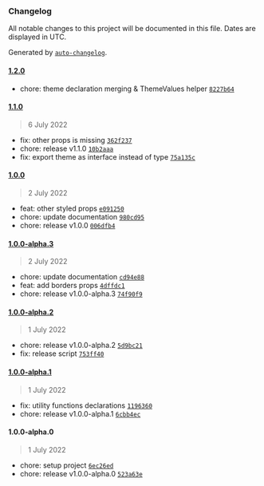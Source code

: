 ### Changelog

All notable changes to this project will be documented in this file. Dates are displayed in UTC.

Generated by [`auto-changelog`](https://github.com/CookPete/auto-changelog).

#### [1.2.0](https://github.com/mleralec/jsx-to-styled/compare/1.1.0...1.2.0)

- chore: theme declaration merging & ThemeValues helper [`8227b64`](https://github.com/mleralec/jsx-to-styled/commit/8227b64daa1e45e490d311730b7f504467446c8f)

#### [1.1.0](https://github.com/mleralec/jsx-to-styled/compare/1.0.0...1.1.0)

> 6 July 2022

- fix: other props is missing [`362f237`](https://github.com/mleralec/jsx-to-styled/commit/362f237291d9cc5e5074c688426fc51be465f287)
- chore: release v1.1.0 [`10b2aaa`](https://github.com/mleralec/jsx-to-styled/commit/10b2aaa49b2713263fd36b2d4c8ed7058762c39d)
- fix: export theme as interface instead of type [`75a135c`](https://github.com/mleralec/jsx-to-styled/commit/75a135ca232e786ebab01047075d614e73a44ccd)

#### [1.0.0](https://github.com/mleralec/jsx-to-styled/compare/1.0.0-alpha.3...1.0.0)

> 2 July 2022

- feat: other styled props [`e091250`](https://github.com/mleralec/jsx-to-styled/commit/e091250ed39722fe4565b13681e2014642431d3d)
- chore: update documentation [`980cd95`](https://github.com/mleralec/jsx-to-styled/commit/980cd95acf126a2c17f8323f8b3ecbdaca164c2d)
- chore: release v1.0.0 [`006dfb4`](https://github.com/mleralec/jsx-to-styled/commit/006dfb40d7a91c39171648887a5799fe772ab069)

#### [1.0.0-alpha.3](https://github.com/mleralec/jsx-to-styled/compare/1.0.0-alpha.2...1.0.0-alpha.3)

> 2 July 2022

- chore: update documentation [`cd94e88`](https://github.com/mleralec/jsx-to-styled/commit/cd94e8826cbb1eaf821ae58217e88abb02920599)
- feat: add borders props [`4dffdc1`](https://github.com/mleralec/jsx-to-styled/commit/4dffdc17d515366541d3233cadaf2920800fccf9)
- chore: release v1.0.0-alpha.3 [`74f90f9`](https://github.com/mleralec/jsx-to-styled/commit/74f90f9299e4a2f20a7c64c6ca7b776f3ca2a16a)

#### [1.0.0-alpha.2](https://github.com/mleralec/jsx-to-styled/compare/1.0.0-alpha.1...1.0.0-alpha.2)

> 1 July 2022

- chore: release v1.0.0-alpha.2 [`5d9bc21`](https://github.com/mleralec/jsx-to-styled/commit/5d9bc21b3ded2ebc3dc5193d9c03adef50ace8b5)
- fix: release script [`753ff40`](https://github.com/mleralec/jsx-to-styled/commit/753ff40433aabba6cff91c5a2eb25470a9aa326d)

#### [1.0.0-alpha.1](https://github.com/mleralec/jsx-to-styled/compare/1.0.0-alpha.0...1.0.0-alpha.1)

> 1 July 2022

- fix: utility functions declarations [`1196360`](https://github.com/mleralec/jsx-to-styled/commit/1196360956d45998c0c40c2af88d80dbff8eb5c1)
- chore: release v1.0.0-alpha.1 [`6cbb4ec`](https://github.com/mleralec/jsx-to-styled/commit/6cbb4ec8bdfbb0efc1851b86870ef9da84a085a5)

#### 1.0.0-alpha.0

> 1 July 2022

- chore: setup project [`6ec26ed`](https://github.com/mleralec/jsx-to-styled/commit/6ec26edc6fef11e4b6b741e02019dddbde857df0)
- chore: release v1.0.0-alpha.0 [`523a63e`](https://github.com/mleralec/jsx-to-styled/commit/523a63e7fef1087b999d035325889a50aa4a4118)
